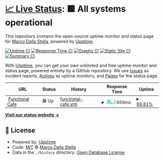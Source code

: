 # [📈 Live Status](https://status.functional.cafe): <!--live status--> **🟩 All systems operational**

This repository contains the open-source uptime monitor and status page for [Marco Dalla Stella](http://marco.dallastella.name), powered by [Upptime](https://github.com/upptime/upptime).

[![Uptime CI](https://github.com/mdallastella/fc-uptime/workflows/Uptime%20CI/badge.svg)](https://github.com/mdallastella/fc-uptime/actions?query=workflow%3A%22Uptime+CI%22)
[![Response Time CI](https://github.com/mdallastella/fc-uptime/workflows/Response%20Time%20CI/badge.svg)](https://github.com/mdallastella/fc-uptime/actions?query=workflow%3A%22Response+Time+CI%22)
[![Graphs CI](https://github.com/mdallastella/fc-uptime/workflows/Graphs%20CI/badge.svg)](https://github.com/mdallastella/fc-uptime/actions?query=workflow%3A%22Graphs+CI%22)
[![Static Site CI](https://github.com/mdallastella/fc-uptime/workflows/Static%20Site%20CI/badge.svg)](https://github.com/mdallastella/fc-uptime/actions?query=workflow%3A%22Static+Site+CI%22)
[![Summary CI](https://github.com/mdallastella/fc-uptime/workflows/Summary%20CI/badge.svg)](https://github.com/mdallastella/fc-uptime/actions?query=workflow%3A%22Summary+CI%22)

With [Upptime](https://upptime.js.org), you can get your own unlimited and free uptime monitor and status page, powered entirely by a GitHub repository. We use [Issues](https://github.com/mdallastella/fc-uptime/issues) as incident reports, [Actions](https://github.com/mdallastella/fc-uptime/actions) as uptime monitors, and [Pages](https://status.functional.cafe) for the status page.

<!--start: status pages-->
<!-- This summary is generated by Upptime (https://github.com/upptime/upptime) -->
<!-- Do not edit this manually, your changes will be overwritten -->
<!-- prettier-ignore -->
| URL | Status | History | Response Time | Uptime |
| --- | ------ | ------- | ------------- | ------ |
| <img alt="" src="https://icons.duckduckgo.com/ip3/functional.cafe.ico" height="13"> [Functional Cafe](https://functional.cafe) | 🟩 Up | [functional-cafe.yml](https://github.com/mdallastella/fc-uptime/commits/HEAD/history/functional-cafe.yml) | <details><summary><img alt="Response time graph" src="./graphs/functional-cafe/response-time-week.png" height="20"> 659ms</summary><br><a href="https://status.functional.cafe/history/functional-cafe"><img alt="Response time 1125" src="https://img.shields.io/endpoint?url=https%3A%2F%2Fraw.githubusercontent.com%2Fmdallastella%2Ffc-uptime%2FHEAD%2Fapi%2Ffunctional-cafe%2Fresponse-time.json"></a><br><a href="https://status.functional.cafe/history/functional-cafe"><img alt="24-hour response time 1014" src="https://img.shields.io/endpoint?url=https%3A%2F%2Fraw.githubusercontent.com%2Fmdallastella%2Ffc-uptime%2FHEAD%2Fapi%2Ffunctional-cafe%2Fresponse-time-day.json"></a><br><a href="https://status.functional.cafe/history/functional-cafe"><img alt="7-day response time 659" src="https://img.shields.io/endpoint?url=https%3A%2F%2Fraw.githubusercontent.com%2Fmdallastella%2Ffc-uptime%2FHEAD%2Fapi%2Ffunctional-cafe%2Fresponse-time-week.json"></a><br><a href="https://status.functional.cafe/history/functional-cafe"><img alt="30-day response time 690" src="https://img.shields.io/endpoint?url=https%3A%2F%2Fraw.githubusercontent.com%2Fmdallastella%2Ffc-uptime%2FHEAD%2Fapi%2Ffunctional-cafe%2Fresponse-time-month.json"></a><br><a href="https://status.functional.cafe/history/functional-cafe"><img alt="1-year response time 1179" src="https://img.shields.io/endpoint?url=https%3A%2F%2Fraw.githubusercontent.com%2Fmdallastella%2Ffc-uptime%2FHEAD%2Fapi%2Ffunctional-cafe%2Fresponse-time-year.json"></a></details> | <details><summary><a href="https://status.functional.cafe/history/functional-cafe">99.81%</a></summary><a href="https://status.functional.cafe/history/functional-cafe"><img alt="All-time uptime 99.83%" src="https://img.shields.io/endpoint?url=https%3A%2F%2Fraw.githubusercontent.com%2Fmdallastella%2Ffc-uptime%2FHEAD%2Fapi%2Ffunctional-cafe%2Fuptime.json"></a><br><a href="https://status.functional.cafe/history/functional-cafe"><img alt="24-hour uptime 100.00%" src="https://img.shields.io/endpoint?url=https%3A%2F%2Fraw.githubusercontent.com%2Fmdallastella%2Ffc-uptime%2FHEAD%2Fapi%2Ffunctional-cafe%2Fuptime-day.json"></a><br><a href="https://status.functional.cafe/history/functional-cafe"><img alt="7-day uptime 99.81%" src="https://img.shields.io/endpoint?url=https%3A%2F%2Fraw.githubusercontent.com%2Fmdallastella%2Ffc-uptime%2FHEAD%2Fapi%2Ffunctional-cafe%2Fuptime-week.json"></a><br><a href="https://status.functional.cafe/history/functional-cafe"><img alt="30-day uptime 99.96%" src="https://img.shields.io/endpoint?url=https%3A%2F%2Fraw.githubusercontent.com%2Fmdallastella%2Ffc-uptime%2FHEAD%2Fapi%2Ffunctional-cafe%2Fuptime-month.json"></a><br><a href="https://status.functional.cafe/history/functional-cafe"><img alt="1-year uptime 99.86%" src="https://img.shields.io/endpoint?url=https%3A%2F%2Fraw.githubusercontent.com%2Fmdallastella%2Ffc-uptime%2FHEAD%2Fapi%2Ffunctional-cafe%2Fuptime-year.json"></a></details>

<!--end: status pages-->

[**Visit our status website →**](https://status.functional.cafe)

## 📄 License

- Powered by: [Upptime](https://github.com/upptime/upptime)
- Code: [MIT](./LICENSE) © [Marco Dalla Stella](http://marco.dallastella.name)
- Data in the `./history` directory: [Open Database License](https://opendatacommons.org/licenses/odbl/1-0/)
